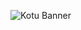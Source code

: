 ![Kotu Banner](https://github.com/mortezafa/KotuApp/assets/111158753/9ea71e2e-87e5-463a-ab2a-2361133a65d7)
